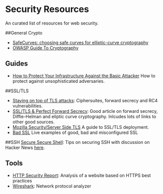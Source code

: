 # Security Resources
An curated list of resources for web security.

##General Crypto
* [SafeCurves:
choosing safe curves for elliptic-curve cryptography](http://safecurves.cr.yp.to/index.html)
* [OWASP Guide To Cryptography](https://www.owasp.org/index.php/Guide_to_Cryptography)

## Guides
* [How to Protect Your Infrastructure Against the Basic Attacker](http://blog.mailgun.com/security-guide-basic-infrastructure-security/) How to protect against unsophisticated adversaries.

##SSL/TLS
* [Staying on top of TLS attacks](http://blog.cloudflare.com/staying-on-top-of-tls-attacks/): Ciphersuites, forward secrecy and RC4 vulnerabilities.
* [SSL/TLS & Perfect Forward Secrecy](http://vincent.bernat.im/en/blog/2011-ssl-perfect-forward-secrecy.html): Good article on forward secrecy, Diffie-Helman and eliptic curve cryptography. Inlcudes lots of links to other good sources.
* [Mozilla Security/Server Side TLS](https://wiki.mozilla.org/Security/Server_Side_TLS) A guide to SSL/TLS deployment.
* [Bad SSL](https://badssl.com/) Live examples of good, bad and misconfigured SSL

##SSH
[Secure Secure Shell](https://stribika.github.io/2015/01/04/secure-secure-shell.html): Tips on securing SSH with discussion on Hacker News [here](https://news.ycombinator.com/item?id=8843994).

## Tools
* [HTTP Security Report](https://httpsecurityreport.com/): Analysis of a website based on HTTPS best practices
* [Wireshark](https://www.wireshark.org): Network protocol analyzer

